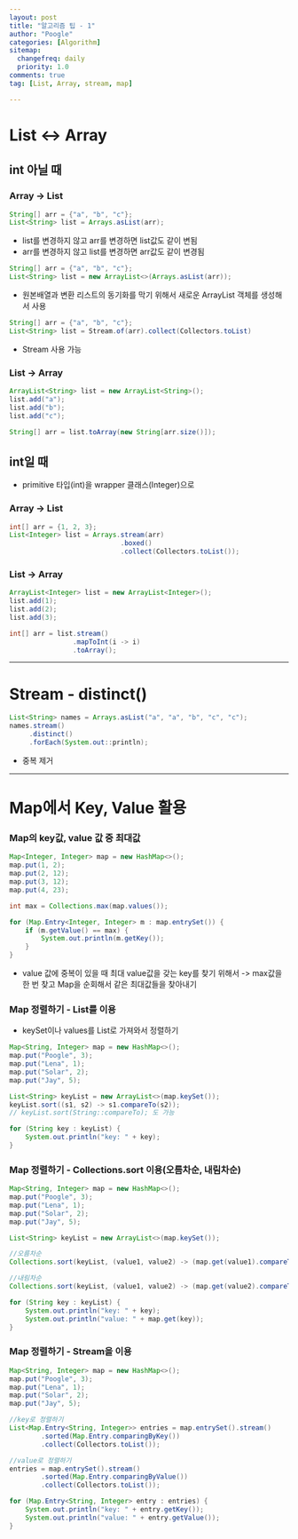 ```yaml
---
layout: post
title: "알고리즘 팁 - 1"
author: "Poogle"
categories: [Algorithm]
sitemap:
  changefreq: daily
  priority: 1.0
comments: true
tag: [List, Array, stream, map]

---
```


# List <-> Array
## int 아닐 때
### Array -> List
```java
String[] arr = {"a", "b", "c"};
List<String> list = Arrays.asList(arr);
```
* list를 변경하지 않고 arr를 변경하면 list값도 같이 변됨
* arr를 변경하지 않고 list를 변경하면 arr값도 같이 변경됨

```java
String[] arr = {"a", "b", "c"};
List<String> list = new ArrayList<>(Arrays.asList(arr));
```
* 원본배열과 변환 리스트의 동기화를 막기 위해서 새로운 ArrayList 객체를 생성해서 사용

```java
String[] arr = {"a", "b", "c"};
List<String> list = Stream.of(arr).collect(Collectors.toList)
```
* Stream 사용 가능

### List -> Array
```java
ArrayList<String> list = new ArrayList<String>();
list.add("a");
list.add("b");
list.add("c");

String[] arr = list.toArray(new String[arr.size()]);
```
## int일 때
* primitive 타입(int)을 wrapper 클래스(Integer)으로

### Array -> List
```java
int[] arr = {1, 2, 3};
List<Integer> list = Arrays.stream(arr)
                            .boxed()
                            .collect(Collectors.toList());
```

### List -> Array
```java
ArrayList<Integer> list = new ArrayList<Integer>();
list.add(1);
list.add(2);
list.add(3);

int[] arr = list.stream()
                .mapToInt(i -> i)
                .toArray();
```

---

# Stream - distinct()
```java
List<String> names = Arrays.asList("a", "a", "b", "c", "c");
names.stream()
     .distinct()
     .forEach(System.out::println);
```
* 중복 제거

---

# Map에서 Key, Value 활용
### Map의 key값, value 값 중 최대값
```java
Map<Integer, Integer> map = new HashMap<>();
map.put(1, 2);
map.put(2, 12);
map.put(3, 12);
map.put(4, 23);

int max = Collections.max(map.values());

for (Map.Entry<Integer, Integer> m : map.entrySet()) {
    if (m.getValue() == max) {
        System.out.println(m.getKey());
    }
}
```
* value 값에 중복이 있을 때 최대 value값을 갖는 key를 찾기 위해서 -> max값을 한 번 찾고 Map을 순회해서 같은 최대값들을 찾아내기

### Map 정렬하기 - List를 이용
* keySet이나 values를 List로 가져와서 정렬하기

```java
Map<String, Integer> map = new HashMap<>();
map.put("Poogle", 3);
map.put("Lena", 1);
map.put("Solar", 2);
map.put("Jay", 5);

List<String> keyList = new ArrayList<>(map.keySet());
keyList.sort((s1, s2) -> s1.compareTo(s2));
// keyList.sort(String::compareTo); 도 가능

for (String key : keyList) {
    System.out.println("key: " + key);
}
```
### Map 정렬하기 - Collections.sort 이용(오름차순,  내림차순)
```java
Map<String, Integer> map = new HashMap<>();
map.put("Poogle", 3);
map.put("Lena", 1);
map.put("Solar", 2);
map.put("Jay", 5);

List<String> keyList = new ArrayList<>(map.keySet());

//오름차순
Collections.sort(keyList, (value1, value2) -> (map.get(value1).compareTo(map.get(value2))));

//내림차순
Collections.sort(keyList, (value1, value2) -> (map.get(value2).compareTo(map.get(value1))));

for (String key : keyList) {
    System.out.println("key: " + key);
    System.out.println("value: " + map.get(key));
}

```

### Map 정렬하기 - Stream을 이용
```java
Map<String, Integer> map = new HashMap<>();
map.put("Poogle", 3);
map.put("Lena", 1);
map.put("Solar", 2);
map.put("Jay", 5);

//key로 정렬하기
List<Map.Entry<String, Integer>> entries = map.entrySet().stream()
        .sorted(Map.Entry.comparingByKey())
        .collect(Collectors.toList());

//value로 정렬하기
entries = map.entrySet().stream()
        .sorted(Map.Entry.comparingByValue())
        .collect(Collectors.toList());

for (Map.Entry<String, Integer> entry : entries) {
    System.out.println("key: " + entry.getKey());
    System.out.println("value: " + entry.getValue());
}
```

